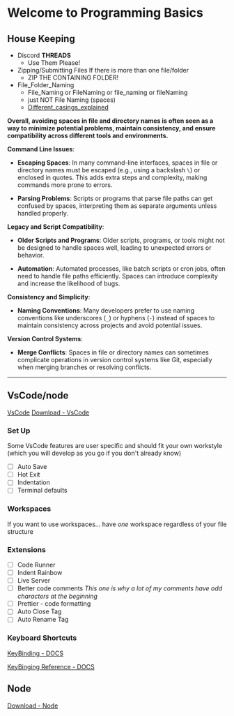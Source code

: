 # Welcome to Programming Basics
## __House Keeping__
- Discord **THREADS**
	- Use Them Please!
- Zipping/Submitting Files
	If there is more than one file/folder
	- ZIP THE CONTAINING FOLDER!
- File_Folder_Naming
	- File_Naming or FileNaming or file_naming or fileNaming 
	- just NOT File Naming (spaces)
	- [Different_casings_explained](https://www.freecodecamp.org/news/snake-case-vs-camel-case-vs-pascal-case-vs-kebab-case-whats-the-difference/)

****__Overall, avoiding spaces in file and directory names is often seen as a way to minimize potential problems, maintain consistency, and ensure compatibility across different tools and environments.__****

**Command Line Issues**:

- **Escaping Spaces**: In many command-line interfaces, spaces in file or directory names must be escaped (e.g., using a backslash `\`) or enclosed in quotes. This adds extra steps and complexity, making commands more prone to errors.

- **Parsing Problems**: Scripts or programs that parse file paths can get confused by spaces, interpreting them as separate arguments unless handled properly.

**Legacy and Script Compatibility**:

- **Older Scripts and Programs**: Older scripts, programs, or tools might not be designed to handle spaces well, leading to unexpected errors or behavior.

- **Automation**: Automated processes, like batch scripts or cron jobs, often need to handle file paths efficiently. Spaces can introduce complexity and increase the likelihood of bugs.

**Consistency and Simplicity**:

- **Naming Conventions**: Many developers prefer to use naming conventions like underscores (`_`) or hyphens (`-`) instead of spaces to maintain consistency across projects and avoid potential issues.

**Version Control Systems**:

- **Merge Conflicts**: Spaces in file or directory names can sometimes complicate operations in version control systems like Git, especially when merging branches or resolving conflicts.

---
## VsCode/node
[VsCode](https://login.codingdojo.com/m/612/13875/98873)
[Download - VsCode](https://code.visualstudio.com/download)
### Set Up
Some VsCode features are user specific and should fit your own workstyle
	(which you will develop as you go if you don't already know)
- [ ] Auto Save
- [ ] Hot Exit
- [ ] Indentation
- [ ] Terminal defaults
### Workspaces
If you want to use workspaces... have *one* workspace regardless of your file structure
### Extensions
- [ ] Code Runner
- [ ] Indent Rainbow
- [ ] Live Server
- [ ] Better code comments *This one is why a lot of my comments have odd characters at the beginning*
- [ ] Prettier - code formatting
- [ ] Auto Close Tag
- [ ] Auto Rename Tag

### Keyboard Shortcuts
[KeyBinding - DOCS](https://code.visualstudio.com/docs/getstarted/keybindings)

[KeyBinging Reference - DOCS](https://code.visualstudio.com/docs/getstarted/keybindings#_keyboard-shortcuts-reference)

## Node
[Download - Node](https://nodejs.org/en/download/prebuilt-installer)
